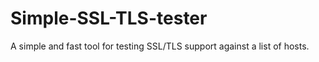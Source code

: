 Simple-SSL-TLS-tester
=====================

A simple and fast tool for testing SSL/TLS support against a list of hosts.
